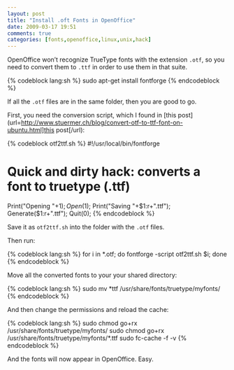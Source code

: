 ```yaml
---
layout: post
title: "Install .oft Fonts in OpenOffice"
date: 2009-03-17 19:51
comments: true
categories: [fonts,openoffice,linux,unix,hack]
---
```


OpenOffice won’t recognize TrueType fonts with the extension `.otf`, so you need to convert them to `.ttf`
in order to use them in that suite.

{% codeblock lang:sh %}
sudo apt-get install fontforge
{% endcodeblock %}

If all the `.otf` files are in the same folder, then you are good to go.

First, you need the conversion script, which I found in [this post](url=http://www.stuermer.ch/blog/convert-otf-to-ttf-font-on-ubuntu.html]this post[/url):

{% codeblock otf2ttf.sh %}
#!/usr/local/bin/fontforge
# Quick and dirty hack: converts a font to truetype (.ttf)
Print("Opening "+$1);
Open($1);
Print("Saving "+$1:r+".ttf");
Generate($1:r+".ttf");
Quit(0);
{% endcodeblock %}

Save it as `otf2ttf.sh` into the folder with the `.otf` files.

Then run:

{% codeblock lang:sh %}
for i in *.otf; do fontforge -script otf2ttf.sh $i; done
{% endcodeblock %}

Move all the converted fonts to your your shared directory:

{% codeblock lang:sh %}
sudo mv *ttf /usr/share/fonts/truetype/myfonts/
{% endcodeblock %}

And then change the permissions and reload the cache:

{% codeblock lang:sh %}
sudo chmod go+rx /usr/share/fonts/truetype/myfonts/
sudo chmod go+rx /usr/share/fonts/truetype/myfonts/*.ttf
sudo fc-cache -f -v
{% endcodeblock %}

And the fonts will now appear in OpenOffice. Easy.
